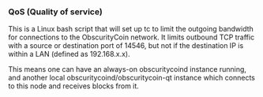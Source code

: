 ### QoS (Quality of service) ###

This is a Linux bash script that will set up tc to limit the outgoing bandwidth for connections to the ObscurityCoin network. It limits outbound TCP traffic with a source or destination port of 14546, but not if the destination IP is within a LAN (defined as 192.168.x.x).

This means one can have an always-on obscuritycoind instance running, and another local obscuritycoind/obscuritycoin-qt instance which connects to this node and receives blocks from it.
